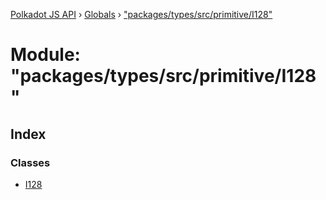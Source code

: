 [Polkadot JS API](../README.md) › [Globals](../globals.md) › ["packages/types/src/primitive/I128"](_packages_types_src_primitive_i128_.md)

# Module: "packages/types/src/primitive/I128"

## Index

### Classes

* [I128](../classes/_packages_types_src_primitive_i128_.i128.md)
